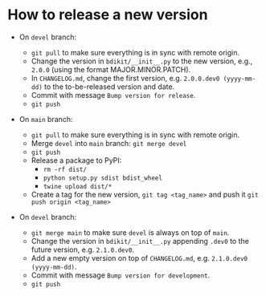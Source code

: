 # How to release a new version

* On `devel` branch:
  * `git pull` to make sure everything is in sync with remote origin.
  * Change the version in `bdikit/__init__.py` to the new version, e.g., `2.0.0` (using the format MAJOR.MINOR.PATCH).
  * In `CHANGELOG.md`, change the first version, e.g. `2.0.0.dev0 (yyyy-mm-dd)` to the to-be-released version and date.
  * Commit with message `Bump version for release`.
  * `git push`

* On `main` branch:
  * `git pull` to make sure everything is in sync with remote origin.
  * Merge `devel` into `main` branch: `git merge devel`
  * `git push`
  * Release a package to PyPI:
    * `rm -rf dist/`
    * `python setup.py sdist bdist_wheel`
    * `twine upload dist/*`
  * Create a tag for the new version, `git tag <tag_name>` and push it `git push origin <tag_name>`
  
* On `devel` branch:
  * `git merge main` to make sure `devel` is always on top of `main`.
  * Change the version in `bdikit/__init__.py` appending `.dev0` to the future version, e.g. `2.1.0.dev0`.
  * Add a new empty version on top of `CHANGELOG.md`, e.g. `2.1.0.dev0 (yyyy-mm-dd)`.
  * Commit with message `Bump version for development`.
  * `git push`
 